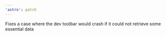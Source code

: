 ```yaml
---
'astro': patch
---
```


Fixes a case where the dev toolbar would crash if it could not retrieve some essential data
